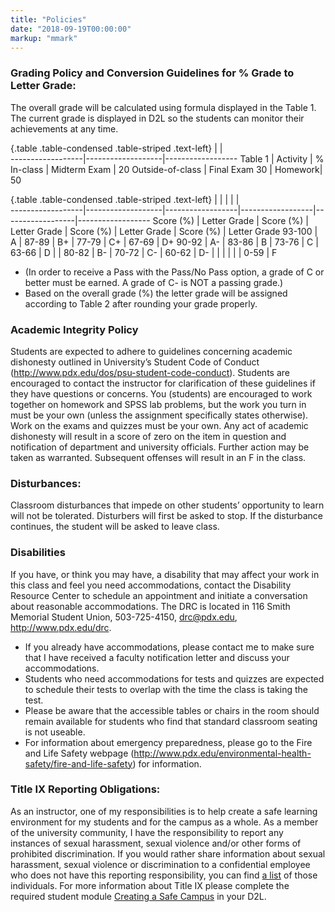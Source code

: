 ```yaml
---
title: "Policies"
date: "2018-09-19T00:00:00"
markup: "mmark"
---
```


### Grading Policy and Conversion Guidelines for % Grade to Letter Grade:

The overall grade will be calculated using formula displayed in the Table 1. The current grade is displayed in D2L so the students can monitor their achievements at any time.

{.table .table-condensed .table-striped .text-left}
<span></span>     | <span></span>     | <span></span>    
------------------|-------------------|------------------
Table 1 | Activity | % 
In-class | Midterm Exam | 20
Outside-of-class | Final Exam 30 
 | Homework| 50

{.table .table-condensed .table-striped .text-left}
<span></span>     | <span></span>     | <span></span>    | <span></span>    | <span></span>    | <span></span>         
------------------|-------------------|------------------|------------------|------------------|------------------
Score (%) | Letter Grade | Score (%) | Letter Grade | Score (%) | Letter Grade | Score (%) | Letter Grade
93-100 | A | 87-89 | B+ | 77-79 | C+ | 67-69 | D+
90-92 | A- | 83-86 | B | 73-76 | C | 63-66 | D
 | | 80-82 | B- | 70-72 | C- | 60-62 | D-
 | | | | | | 0-59 | F

- (In order to receive a Pass with the Pass/No Pass option, a grade of C or better must be earned. A grade of C- is NOT a passing grade.)
- Based on the overall grade (%) the letter grade will be assigned according to Table 2 after rounding your grade properly. 

### Academic Integrity Policy

Students are expected to adhere to guidelines concerning academic dishonesty outlined in University’s Student Code of Conduct (http://www.pdx.edu/dos/psu-student-code-conduct). Students are encouraged to contact the instructor for clarification of these guidelines if they have questions or concerns. You (students) are encouraged to work together on homework and SPSS lab problems, but the work you turn in must be your own (unless the assignment specifically states otherwise). Work on the exams and quizzes must be your own. Any act of academic dishonesty will result in a score of zero on the item in question and notification of department and university officials. Further action may be taken as warranted. Subsequent offenses will result in an F in the class.

### Disturbances: 

Classroom disturbances that impede on other students’ opportunity to learn will not be tolerated. Disturbers will first be asked to stop. If the disturbance continues, the student will be asked to leave class.

###	Disabilities

If you have, or think you may have, a disability that may affect your work in this class and feel you need accommodations, contact the Disability Resource Center to schedule an appointment and initiate a conversation about reasonable accommodations. The DRC is located in 116 Smith Memorial Student Union, 503-725-4150, drc@pdx.edu, http://www.pdx.edu/drc.
- If you already have accommodations, please contact me to make sure that I have received a faculty notification letter and discuss your accommodations.
- Students who need accommodations for tests and quizzes are expected to schedule their tests to overlap with the time the class is taking the test.
- Please be aware that the accessible tables or chairs in the room should remain available for students who find that standard classroom seating is not useable.
- For information about emergency preparedness, please go to the Fire and Life Safety webpage (http://www.pdx.edu/environmental-health-safety/fire-and-life-safety) for information.

###	Title IX Reporting Obligations:
As an instructor, one of my responsibilities is to help create a safe learning environment for my students and for the campus as a whole. As a member of the university community, I have the responsibility to report any instances of sexual harassment, sexual violence and/or other forms of prohibited discrimination. If you would rather share information about sexual harassment, sexual violence or discrimination to a confidential employee who does not have this reporting responsibility, you can find [a list](http://www.pdx.edu/sexual-assault/get-help) of those individuals. For more information about Title IX please complete the required student module [Creating a Safe Campus](http://www.pdx.edu/sexual-assault/safe-campus-module) in your D2L.